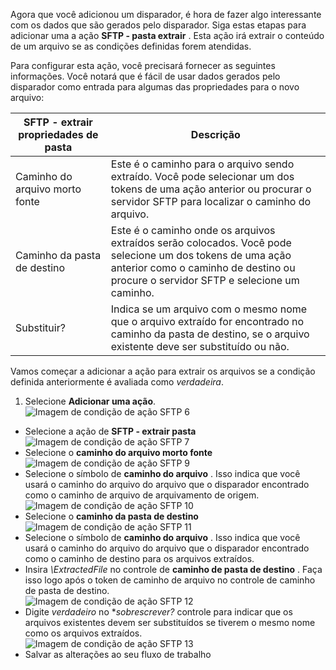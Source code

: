Agora que você adicionou um disparador, é hora de fazer algo interessante com os dados que são gerados pelo disparador. Siga estas etapas para adicionar uma a ação **SFTP - pasta extrair** . Esta ação irá extrair o conteúdo de um arquivo se as condições definidas forem atendidas. 

Para configurar esta ação, você precisará fornecer as seguintes informações. Você notará que é fácil de usar dados gerados pelo disparador como entrada para algumas das propriedades para o novo arquivo:

|SFTP - extrair propriedades de pasta|Descrição|
|---|---|
|Caminho do arquivo morto fonte|Este é o caminho para o arquivo sendo extraído. Você pode selecionar um dos tokens de uma ação anterior ou procurar o servidor SFTP para localizar o caminho do arquivo.|
|Caminho da pasta de destino|Este é o caminho onde os arquivos extraídos serão colocados. Você pode selecione um dos tokens de uma ação anterior como o caminho de destino ou procure o servidor SFTP e selecione um caminho.|
|Substituir?|Indica se um arquivo com o mesmo nome que o arquivo extraído for encontrado no caminho da pasta de destino, se o arquivo existente deve ser substituído ou não.|

Vamos começar a adicionar a ação para extrair os arquivos se a condição definida anteriormente é avaliada como *verdadeira*. 

1. Selecione **Adicionar uma ação**.        
![Imagem de condição de ação SFTP 6](./media/connectors-create-api-sftp/condition-6.png)   
- Selecione a ação de **SFTP - extrair pasta**      
![Imagem de condição de ação SFTP 7](./media/connectors-create-api-sftp/condition-7.png)   
- Selecione o **caminho do arquivo morto fonte**              
![Imagem de condição de ação SFTP 9](./media/connectors-create-api-sftp/condition-9.png)   
- Selecione o símbolo de **caminho do arquivo** . Isso indica que você usará o caminho do arquivo do arquivo que o disparador encontrado como o caminho de arquivo de arquivamento de origem.           
![Imagem de condição de ação SFTP 10](./media/connectors-create-api-sftp/condition-10.png)   
- Selecione o **caminho da pasta de destino**           
![Imagem de condição de ação SFTP 11](./media/connectors-create-api-sftp/condition-11.png)   
- Selecione o símbolo de **caminho do arquivo** . Isso indica que você usará o caminho do arquivo do arquivo que o disparador encontrado como o caminho de destino para os arquivos extraídos.   
- Insira *\ExtractedFile* no controle de **caminho de pasta de destino** . Faça isso logo após o token de caminho de arquivo no controle de caminho de pasta de destino.         
![Imagem de condição de ação SFTP 12](./media/connectors-create-api-sftp/condition-12.png)   
- Digite *verdadeiro* no **sobrescrever?* controle para indicar que os arquivos existentes devem ser substituídos se tiverem o mesmo nome como os arquivos extraídos.      
![Imagem de condição de ação SFTP 13](./media/connectors-create-api-sftp/condition-13.png)   
- Salvar as alterações ao seu fluxo de trabalho  
